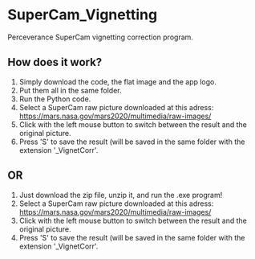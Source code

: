 # SuperCam_Vignetting
Perceverance SuperCam vignetting correction program.

## How does it work?
1. Simply download the code, the flat image and the app logo.
2. Put them all in the same folder.
3. Run the Python code.
4. Select a SuperCam raw picture downloaded at this adress: https://mars.nasa.gov/mars2020/multimedia/raw-images/
5. Click with the left mouse button to switch between the result and the original picture.
6. Press 'S' to save the result (will be saved in the same folder with the extension '_VignetCorr'.

## OR
1. Just download the zip file, unzip it, and run the .exe program!
2. Select a SuperCam raw picture downloaded at this adress: https://mars.nasa.gov/mars2020/multimedia/raw-images/
3. Click with the left mouse button to switch between the result and the original picture.
4. Press 'S' to save the result (will be saved in the same folder with the extension '_VignetCorr'.
